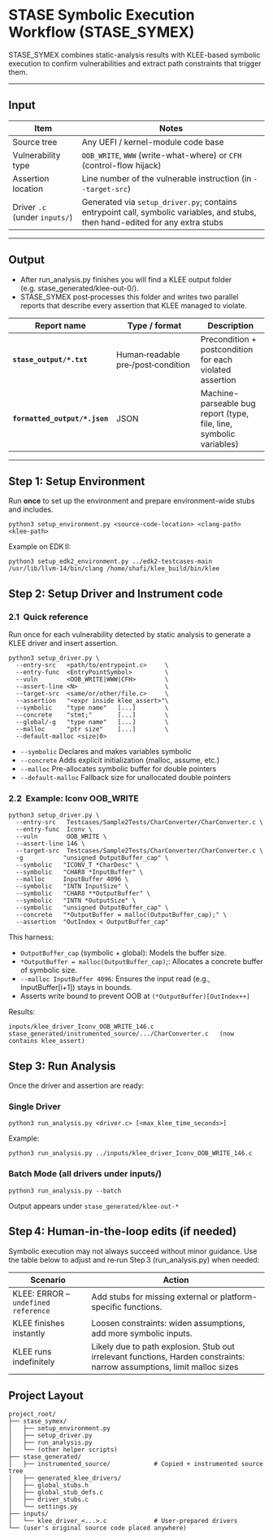 # STASE Symbolic Execution Workflow (STASE_SYMEX)
STASE_SYMEX combines static-analysis results with KLEE-based symbolic execution to confirm vulnerabilities and extract path constraints that trigger them.

---

## Input

| Item                         | Notes                                                                 |
|------------------------------|-----------------------------------------------------------------------|
| Source tree                  | Any UEFI / kernel-module code base                                    |
| Vulnerability type           | `OOB_WRITE`, `WWW` (write-what-where) or `CFH` (control-flow hijack)  |
| Assertion location           | Line number of the vulnerable instruction (in `--target-src`)         |
| Driver `.c` (under `inputs/`)| Generated via `setup_driver.py`; contains entrypoint call, symbolic variables, and stubs, then hand-edited for any extra stubs |

---

## Output
- After run_analysis.py finishes you will find a KLEE output folder (e.g. stase_generated/klee-out-0/).
- STASE_SYMEX post‑processes this folder and writes two parallel reports that describe every assertion that KLEE managed to violate.
  
| Report name               | Type / format | Description      |
| ------------------------- | ------------- | -------------------------------------------------------------------------- |
| **`stase_output/*.txt`** | Human‑readable pre‑/post‑condition | Precondition + postcondition for each violated assertion  |
| **`formatted_output/*.json`**   | JSON | Machine-parseable bug report (type, file, line, symbolic variables)|

---

## Step 1: Setup Environment

Run **once** to set up the environment and prepare environment-wide stubs and includes.

```
python3 setup_environment.py <source-code-location> <clang-path> <klee-path>
```
Example on EDK II:
```
python3 setup_edk2_environment.py ../edk2-testcases-main /usr/lib/llvm-14/bin/clang /home/shafi/klee_build/bin/klee
```

## Step 2: Setup Driver and Instrument code
### 2.1  Quick reference
Run once for each vulnerability detected by static analysis to generate a KLEE driver and insert assertion.
```
python3 setup_driver.py \
  --entry-src   <path/to/entrypoint.c>     \
  --entry-func  <EntryPointSymbol>         \
  --vuln        <OOB_WRITE|WWW|CFH>        \
  --assert-line <N>                        \
  --target-src  <same/or/other/file.c>     \
  --assertion   "<expr inside klee_assert>"\
  --symbolic    "type name"   [...]        \
  --concrete    "stmt;"       [...]        \
  --global/-g   "type name"   [...]        \
  --malloc      "ptr size"    [...]        \
  --default-malloc <size|0>
```
- `--symbolic` Declares and makes variables symbolic
- `--concrete` Adds explicit initialization (malloc, assume, etc.)
- `--malloc` Pre-allocates symbolic buffer for double pointers
- `--default-malloc` Fallback size for unallocated double pointers


### 2.2  Example: Iconv OOB_WRITE
```
python3 setup_driver.py \
  --entry-src   Testcases/Sample2Tests/CharConverter/CharConverter.c \
  --entry-func  Iconv \
  --vuln        OOB_WRITE \
  --assert-line 146 \
  --target-src  Testcases/Sample2Tests/CharConverter/CharConverter.c \
  -g           "unsigned OutputBuffer_cap" \
  --symbolic   "ICONV_T *CharDesc" \
  --symbolic   "CHAR8 *InputBuffer" \
  --malloc     InputBuffer 4096 \
  --symbolic   "INTN InputSize" \
  --symbolic   "CHAR8 **OutputBuffer" \
  --symbolic   "INTN *OutputSize" \
  --symbolic   "unsigned OutputBuffer_cap" \
  --concrete   "*OutputBuffer = malloc(OutputBuffer_cap);" \
  --assertion  "OutIndex < OutputBuffer_cap"
```
This harness:
- `OutputBuffer_cap` (symbolic + global): Models the buffer size.
- `*OutputBuffer = malloc(OutputBuffer_cap)`;: Allocates a concrete buffer of symbolic size.
- `--malloc InputBuffer 4096`: Ensures the input read (e.g., InputBuffer[i+1]) stays in bounds.
- Asserts write bound to prevent OOB at `(*OutputBuffer)[OutIndex++]`

Results:
```
inputs/klee_driver_Iconv_OOB_WRITE_146.c
stase_generated/instrumented_source/.../CharConverter.c   (now contains klee_assert)
```

## Step 3: Run Analysis

Once the driver and assertion are ready:

### Single Driver
```
python3 run_analysis.py <driver.c> [<max_klee_time_seconds>]

```

Example:
```
python3 run_analysis.py ../inputs/klee_driver_Iconv_OOB_WRITE_146.c 
```

###  Batch Mode (all drivers under inputs/)
```
python3 run_analysis.py --batch

```
Output appears under `stase_generated/klee-out-*`

## Step 4: Human-in-the-loop edits (if needed)
Symbolic execution may not always succeed without minor guidance. Use the table below to adjust and re‑run Step 3  (run_analysis.py) when needed:

| Scenario                                                  | Action| 
|-----------------------------------------------------------|------ |
|KLEE: ERROR – `undefined reference`| Add stubs for missing external or platform-specific functions.|
|KLEE finishes instantly  | Loosen constraints: widen assumptions, add more symbolic inputs.|
|KLEE runs indefinitely | Likely due to path explosion. Stub out irrelevant functions, Harden constraints: narrow assumptions, limit malloc sizes |

##  Project Layout
```
project_root/
├── stase_symex/
│   ├── setup_environment.py
│   ├── setup_driver.py
│   ├── run_analysis.py
│   └── (other helper scripts)
├── stase_generated/
│   ├── instrumented_source/            # Copied + instrumented source tree
│   ├── generated_klee_drivers/
│   ├── global_stubs.h
│   ├── global_stub_defs.c
│   ├── driver_stubs.c
│   └── settings.py
├── inputs/
│   └── klee_driver_<...>.c             # User-prepared drivers
└── (user's original source code placed anywhere)

```
